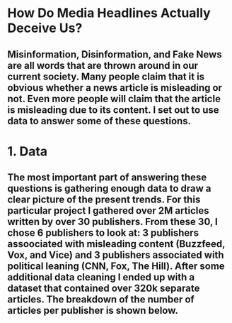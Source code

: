 # How Do Media Headlines Actually Deceive Us?

## Misinformation, Disinformation, and Fake News are all words that are thrown around in our current society. Many people claim that it is obvious whether a news article is misleading or not. Even more people will claim that the article is misleading due to its content. I set out to use data to answer some of these questions.

# 1. Data

## The most important part of answering these questions is gathering enough data to draw a clear picture of the present trends. For this particular project I gathered over 2M articles written by over 30 publishers. From these 30, I chose 6 publishers to look at: 3 publishers assoociated with misleading content (Buzzfeed, Vox, and Vice) and 3 publishers associated with political leaning (CNN, Fox, The Hill). After some additional data cleaning I ended up with a dataset that contained over 320k separate articles. The breakdown of the number of articles per publisher is shown below.
